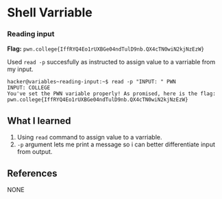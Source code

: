 # Shell Varriable 

### Reading input 

**Flag:** `pwn.college{IffRYQ4Eo1rUXBGe04ndTulD9nb.QX4cTN0wiN2kjNzEzW}`

Used `read -p` succesfully as instructed to assign value to a varriable from my input. 

```
hacker@variables~reading-input:~$ read -p "INPUT: " PWN
INPUT: COLLEGE
You've set the PWN variable properly! As promised, here is the flag:
pwn.college{IffRYQ4Eo1rUXBGe04ndTulD9nb.QX4cTN0wiN2kjNzEzW}
```

## What I learned

1. Using `read` command to assign value to a varriable.
2. `-p` argument lets me print a message so i can better differentiate input from output. 

## References

NONE
